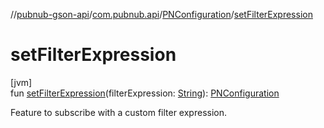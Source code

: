 //[pubnub-gson-api](../../../index.md)/[com.pubnub.api](../index.md)/[PNConfiguration](index.md)/[setFilterExpression](set-filter-expression.md)

# setFilterExpression

[jvm]\
fun [setFilterExpression](set-filter-expression.md)(filterExpression: [String](https://kotlinlang.org/api/latest/jvm/stdlib/kotlin/-string/index.html)): [PNConfiguration](index.md)

Feature to subscribe with a custom filter expression.
